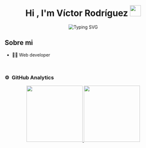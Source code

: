 <h1 align="center"><b>Hi , I'm Víctor Rodríguez </b><img src="https://media.giphy.com/media/hvRJCLFzcasrR4ia7z/giphy.gif" width="35"></h1>

<div align="center">
  
![Typing SVG](https://readme-typing-svg.herokuapp.com?font=ROBOT&size=25&color=39FF14&background=000000&center=true&vCenter=true&width=490&lines=%3E+Welcome+to+my+GitHub+profile...!)

</div>

## Sobre mi

- 🧑‍🏫 Web developer
<br>

### ⚙️ &nbsp;GitHub Analytics

<p align="center">
<a href="https://github.com/VRN10">
  <img height="180em" src="https://github-readme-stats-eight-theta.vercel.app/api?username=VRN10&show_icons=true&theme=algolia&include_all_commits=true&count_private=true"/>
  <img height="180em" src="https://github-readme-stats-eight-theta.vercel.app/api/top-langs/?username=VRN10&layout=compact&langs_count=8&theme=algolia"/>
</a>
</p>
